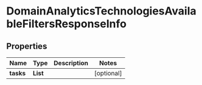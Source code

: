 # DomainAnalyticsTechnologiesAvailableFiltersResponseInfo


## Properties

| Name | Type | Description | Notes |
|------------ | ------------- | ------------- | -------------|
**tasks** | **List<DomainAnalyticsTechnologiesAvailableFiltersTaskInfo>** |  |[optional]|